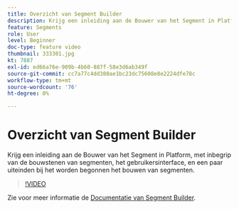 ```yaml
---
title: Overzicht van Segment Builder
description: Krijg een inleiding aan de Bouwer van het Segment in Platform, met inbegrip van de bouwstenen van segmenten, het gebruikersinterface, en een paar uiteinden bij het worden begonnen het bouwen van segmenten.
feature: Segments
role: User
level: Beginner
doc-type: feature video
thumbnail: 333301.jpg
kt: 7887
exl-id: ed66a76e-909b-4b60-887f-58e3d6ab349f
source-git-commit: cc7a77c4dd380ae1bc23dc75608e8e2224dfe78c
workflow-type: tm+mt
source-wordcount: '76'
ht-degree: 0%

---
```


# Overzicht van Segment Builder

Krijg een inleiding aan de Bouwer van het Segment in Platform, met inbegrip van de bouwstenen van segmenten, het gebruikersinterface, en een paar uiteinden bij het worden begonnen het bouwen van segmenten.

>[!VIDEO](https://video.tv.adobe.com/v/333301/?quality=12&learn=on)

Zie voor meer informatie de [Documentatie van Segment Builder](https://experienceleague.adobe.com/docs/experience-platform/segmentation/ui/segment-builder.html).